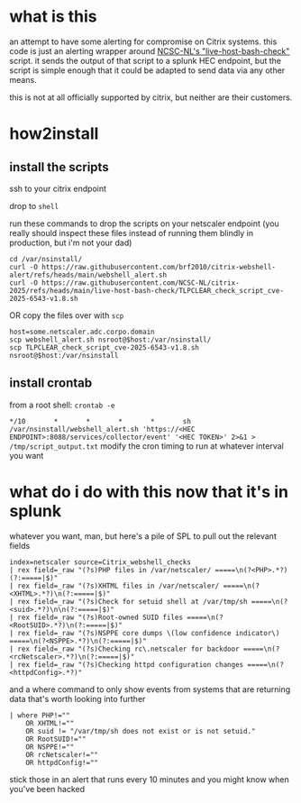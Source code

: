 # what is this
an attempt to have some alerting for compromise on Citrix systems. this code is just an alerting wrapper around [NCSC-NL's "live-host-bash-check"](https://github.com/NCSC-NL/citrix-2025/tree/main/live-host-bash-check) script. it sends the output of that script to a splunk HEC endpoint, but the script is simple enough that it could be adapted to send data via any other means.

this is not at all officially supported by citrix, but neither are their customers.

# how2install

## install the scripts
ssh to your citrix endpoint

drop to `shell`

run these commands to drop the scripts on your netscaler endpoint (you really should inspect these files instead of running them blindly in production, but i'm not your dad)
```
cd /var/nsinstall/
curl -O https://raw.githubusercontent.com/brf2010/citrix-webshell-alert/refs/heads/main/webshell_alert.sh
curl -O https://raw.githubusercontent.com/NCSC-NL/citrix-2025/refs/heads/main/live-host-bash-check/TLPCLEAR_check_script_cve-2025-6543-v1.8.sh
```
OR copy the files over with `scp`
```
host=some.netscaler.adc.corpo.domain
scp webshell_alert.sh nsroot@$host:/var/nsinstall/
scp TLPCLEAR_check_script_cve-2025-6543-v1.8.sh nsroot@$host:/var/nsinstall
```

## install crontab
from a root shell:
`crontab -e `

`*/10       *       *       *       *       sh /var/nsinstall/webshell_alert.sh 'https://<HEC ENDPOINT>:8088/services/collector/event' '<HEC TOKEN>' 2>&1 > /tmp/script_output.txt`
modify the cron timing to run at whatever interval you want

# what do i do with this now that it's in splunk
whatever you want, man, but here's a pile of SPL to pull out the relevant fields

```
index=netscaler source=Citrix_webshell_checks 
| rex field=_raw "(?s)PHP files in /var/netscaler/ =====\n(?<PHP>.*?)(?:=====|$)"
| rex field=_raw "(?s)XHTML files in /var/netscaler/ =====\n(?<XHTML>.*?)\n(?:=====|$)" 
| rex field=_raw "(?s)Check for setuid shell at /var/tmp/sh =====\n(?<suid>.*?)\n\n(?:=====|$)" 
| rex field=_raw "(?s)Root-owned SUID files =====\n(?<RootSUID>.*?)\n(?:=====|$)" 
| rex field=_raw "(?s)NSPPE core dumps \(low confidence indicator\) =====\n(?<NSPPE>.*?)\n(?:=====|$)" 
| rex field=_raw "(?s)Checking rc\.netscaler for backdoor =====\n(?<rcNetscaler>.*?)\n(?:=====|$)" 
| rex field=_raw "(?s)Checking httpd configuration changes =====\n(?<httpdConfig>.*?)"
```
and a where command to only show events from systems that are returning data that's worth looking into further
```
| where PHP!="" 
    OR XHTML!="" 
    OR suid != "/var/tmp/sh does not exist or is not setuid."
    OR RootSUID!="" 
    OR NSPPE!="" 
    OR rcNetscaler!="" 
    OR httpdConfig!=""
```
stick those in an alert that runs every 10 minutes and you might know when you've been hacked